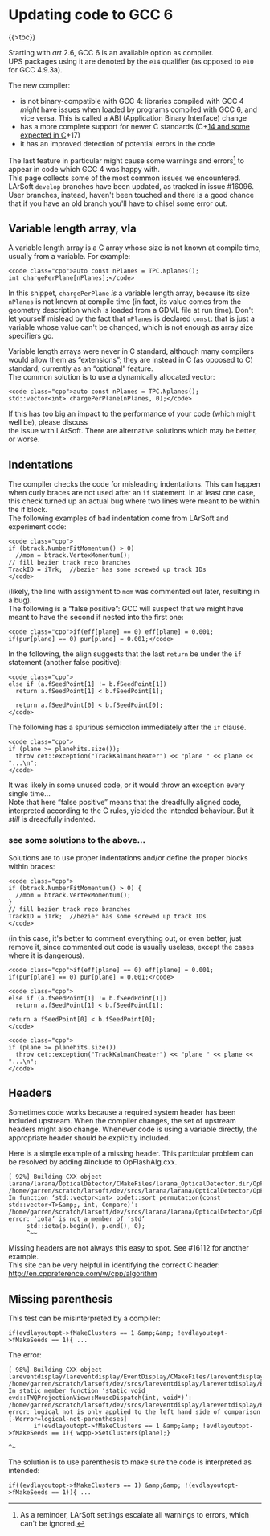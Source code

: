 # Updating code to GCC 6

{{\>toc}}

Starting with *art* 2.6, GCC 6 is an available option as compiler.  
UPS packages using it are denoted by the `e14` qualifier (as opposed to `e10` for GCC 4.9.3a).

The new compiler:

-   is not binary-compatible with GCC 4: libraries compiled with GCC 4 *might* have issues when loaded by programs compiled with GCC 6, and vice versa. This is called a ABI (Application Binary Interface) change
-   has a more complete support for newer C standards (C+<u>14 and some expected in C</u>+17)
-   it has an improved detection of potential errors in the code

The last feature in particular might cause some warnings and errors[^1] to appear in code which GCC 4 was happy with.  
This page collects some of the most common issues we encountered.  
LArSoft `develop` branches have been updated, as tracked in issue \#16096. User branches, instead, haven't been touched and there is a good chance that if you have an old branch you'll have to chisel some error out.

## Variable length array, vla

A variable length array is a C array whose size is not known at compile time, usually from a variable. For example:

    <code class="cpp">auto const nPlanes = TPC.Nplanes();
    int chargePerPlane[nPlanes];</code>

  
In this snippet, `chargePerPlane` *is* a variable length array, because its size `nPlanes` is not known at compile time (in fact, its value comes from the geometry description which is loaded from a GDML file at run time). Don't let yourself mislead by the fact that `nPlanes` is declared `const`: that is just a variable whose value can't be changed, which is not enough as array size specifiers go.

Variable length arrays were never in C standard, although many compilers would allow them as “extensions”; they are instead in C (as opposed to C) standard, currently as an “optional” feature.  
The common solution is to use a dynamically allocated vector:

    <code class="cpp">auto const nPlanes = TPC.Nplanes();
    std::vector<int> chargePerPlane(nPlanes, 0);</code>

  
If this has too big an impact to the performance of your code (which might well be), please discuss  
the issue with LArSoft. There are alternative solutions which may be better, or worse.

## Indentations

The compiler checks the code for misleading indentations. This can happen when curly braces are not used after an `if` statement. In at least one case, this check turned up an actual bug where two lines were meant to be within the if block.  
The following examples of bad indentation come from LArSoft and experiment code:

    <code class="cpp">
    if (btrack.NumberFitMomentum() > 0)
      //mom = btrack.VertexMomentum();
    // fill bezier track reco branches
    TrackID = iTrk;  //bezier has some screwed up track IDs
    </code>

(likely, the line with assignment to `mom` was commented out later, resulting in a bug).  
The following is a “false positive”: GCC will suspect that we might have meant to have the second if nested into the first one:

    <code class="cpp">if(eff[plane] == 0) eff[plane] = 0.001; if(pur[plane] == 0) pur[plane] = 0.001;</code>

  
In the following, the align suggests that the last `return` be under the `if` statement (another false positive):

    <code class="cpp">
    else if (a.fSeedPoint[1] != b.fSeedPoint[1])
      return a.fSeedPoint[1] < b.fSeedPoint[1];

      return a.fSeedPoint[0] < b.fSeedPoint[0];
    </code>

  
The following has a spurious semicolon immediately after the `if` clause.

    <code class="cpp">
    if (plane >= planehits.size());
      throw cet::exception("TrackKalmanCheater") << "plane " << plane << "...\n";
    </code>

  
It was likely in some unused code, or it would throw an exception every single time…  
Note that here “false positive” means that the dreadfully aligned code, interpreted according to the C rules, yielded the intended behaviour. But it *still* is dreadfully indented.

### see some solutions to the above…

Solutions are to use proper indentations and/or define the proper blocks within braces:

    <code class="cpp">
    if (btrack.NumberFitMomentum() > 0) {
      //mom = btrack.VertexMomentum();
    }
    // fill bezier track reco branches
    TrackID = iTrk;  //bezier has some screwed up track IDs
    </code>

  
(in this case, it's better to comment everything out, or even better, just remove it, since commented out code is usually useless, except the cases where it is dangerous).

    <code class="cpp">if(eff[plane] == 0) eff[plane] = 0.001;
    if(pur[plane] == 0) pur[plane] = 0.001;</code>

    <code class="cpp">
    else if (a.fSeedPoint[1] != b.fSeedPoint[1])
      return a.fSeedPoint[1] < b.fSeedPoint[1];

    return a.fSeedPoint[0] < b.fSeedPoint[0];
    </code>

    <code class="cpp">
    if (plane >= planehits.size())
      throw cet::exception("TrackKalmanCheater") << "plane " << plane << "...\n";
    </code>

## Headers

Sometimes code works because a required system header has been included upstream. When the compiler changes, the set of upstream headers might also change. Whenever code is using a variable directly, the appropriate header should be explicitly included.

Here is a simple example of a missing header. This particular problem can be resolved by adding \#include <numeric> to OpFlashAlg.cxx.

    [ 92%] Building CXX object larana/larana/OpticalDetector/CMakeFiles/larana_OpticalDetector.dir/OpFlashAlg.cxx.o
    /home/garren/scratch/larsoft/dev/srcs/larana/larana/OpticalDetector/OpFlashAlg.cxx: In function ‘std::vector<int> opdet::sort_permutation(const std::vector<T>&amp;, int, Compare)’:
    /home/garren/scratch/larsoft/dev/srcs/larana/larana/OpticalDetector/OpFlashAlg.cxx:738:5: error: ‘iota’ is not a member of ‘std’
         std::iota(p.begin(), p.end(), 0);
         ^~~

  
Missing headers are not always this easy to spot. See \#16112 for another example.  
This site can be very helpful in identifying the correct C header: http://en.cppreference.com/w/cpp/algorithm

## Missing parenthesis

This test can be misinterpreted by a compiler:

    if(evdlayoutopt->fMakeClusters == 1 &amp;&amp; !evdlayoutopt->fMakeSeeds == 1){ ...

  
The error:

    [ 98%] Building CXX object lareventdisplay/lareventdisplay/EventDisplay/CMakeFiles/lareventdisplay_EventDisplay.dir/TWQProjectionView.cxx.o
    /home/garren/scratch/larsoft/dev/srcs/lareventdisplay/lareventdisplay/EventDisplay/TWQProjectionView.cxx: In static member function ‘static void evd::TWQProjectionView::MouseDispatch(int, void*)’:
    /home/garren/scratch/larsoft/dev/srcs/lareventdisplay/lareventdisplay/EventDisplay/TWQProjectionView.cxx:527:72: error: logical not is only applied to the left hand side of comparison [-Werror=logical-not-parentheses]
           if(evdlayoutopt->fMakeClusters == 1 &amp;&amp; !evdlayoutopt->fMakeSeeds == 1){ wqpp->SetClusters(plane);}
                                                                            ^~

  
The solution is to use parenthesis to make sure the code is interpreted as intended:

    if((evdlayoutopt->fMakeClusters == 1) &amp;&amp; !(evdlayoutopt->fMakeSeeds == 1)){ ...

[^1]: As a reminder, LArSoft settings escalate all warnings to errors, which can't be ignored.
